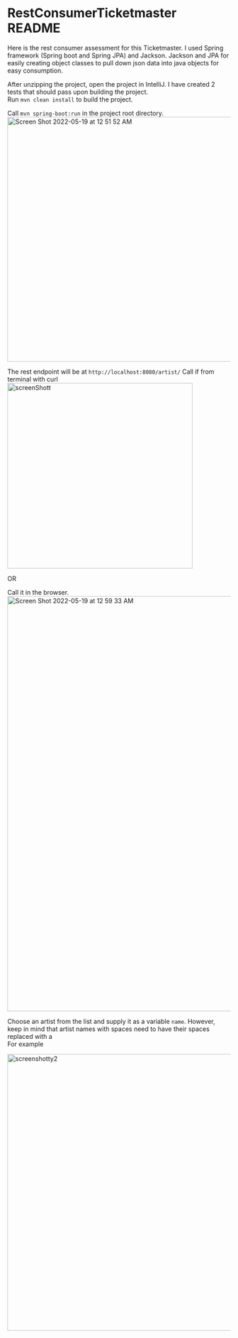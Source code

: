 # RestConsumerTicketmaster README

Here is the rest consumer assessment for this Ticketmaster.
I used Spring framework (Spring boot and Spring JPA) and Jackson.
Jackson and JPA for easily creating object classes to pull down json data into java objects for easy consumption.

After unzipping the project, open the project in IntelliJ.
I have created 2 tests that should pass upon building the project.       
Run `mvn clean install` to build the project. 


Call `mvn spring-boot:run` in the project root directory.      
<img width="551" alt="Screen Shot 2022-05-19 at 12 51 52 AM" src="https://user-images.githubusercontent.com/25803933/169246833-bc58dc2c-d3ee-47d7-891e-c542aa9205b1.png">



The rest endpoint will be at `http://localhost:8080/artist/`
Call if from terminal with curl
<img width="418" alt="screenShott" src="https://user-images.githubusercontent.com/25803933/169246798-de147a8b-426b-49d5-a20d-8ad0a0adaefc.png">

OR

Call it in the browser.
<img width="935" alt="Screen Shot 2022-05-19 at 12 59 33 AM" src="https://user-images.githubusercontent.com/25803933/169246778-6be37829-040b-4300-b72b-1061b03ec4e4.png">



Choose an artist from the list and supply it as a variable `name`.
However, keep in mind that artist names with spaces need to have their spaces replaced with a  
For example

<img width="623" alt="screenshotty2" src="https://user-images.githubusercontent.com/25803933/169246650-c87f63bb-db82-427f-ac88-3548a3b17bd2.png">
